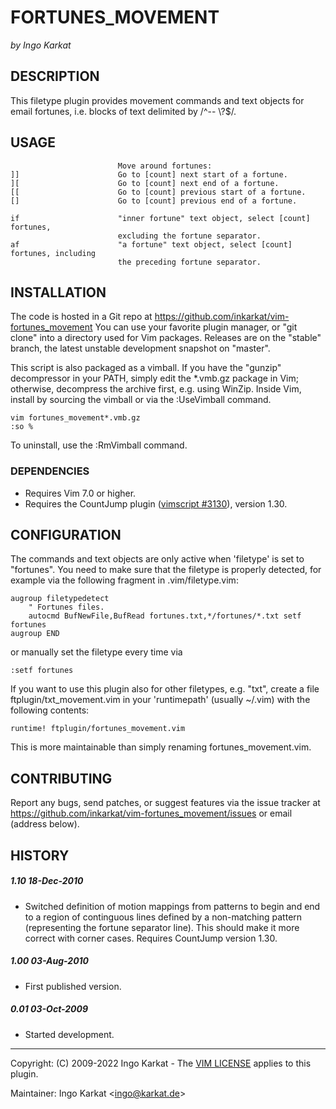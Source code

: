 FORTUNES_MOVEMENT
===============================================================================
_by Ingo Karkat_

DESCRIPTION
------------------------------------------------------------------------------

This filetype plugin provides movement commands and text objects for email
fortunes, i.e. blocks of text delimited by /^-- \\?$/.

USAGE
------------------------------------------------------------------------------

                            Move around fortunes:
    ]]                      Go to [count] next start of a fortune.
    ][                      Go to [count] next end of a fortune.
    [[                      Go to [count] previous start of a fortune.
    []                      Go to [count] previous end of a fortune.

    if                      "inner fortune" text object, select [count] fortunes,
                            excluding the fortune separator.
    af                      "a fortune" text object, select [count] fortunes, including
                            the preceding fortune separator.

INSTALLATION
------------------------------------------------------------------------------

The code is hosted in a Git repo at
    https://github.com/inkarkat/vim-fortunes_movement
You can use your favorite plugin manager, or "git clone" into a directory used
for Vim packages. Releases are on the "stable" branch, the latest unstable
development snapshot on "master".

This script is also packaged as a vimball. If you have the "gunzip"
decompressor in your PATH, simply edit the \*.vmb.gz package in Vim; otherwise,
decompress the archive first, e.g. using WinZip. Inside Vim, install by
sourcing the vimball or via the :UseVimball command.

    vim fortunes_movement*.vmb.gz
    :so %

To uninstall, use the :RmVimball command.

### DEPENDENCIES

- Requires Vim 7.0 or higher.
- Requires the CountJump plugin ([vimscript #3130](http://www.vim.org/scripts/script.php?script_id=3130)), version 1.30.

CONFIGURATION
------------------------------------------------------------------------------

The commands and text objects are only active when 'filetype' is set to
"fortunes".
You need to make sure that the filetype is properly detected, for example via
the following fragment in .vim/filetype.vim:

    augroup filetypedetect
        " Fortunes files.
        autocmd BufNewFile,BufRead fortunes.txt,*/fortunes/*.txt setf fortunes
    augroup END

or manually set the filetype every time via

    :setf fortunes

If you want to use this plugin also for other filetypes, e.g. "txt", create a
file ftplugin/txt\_movement.vim in your 'runtimepath' (usually ~/.vim) with the
following contents:

    runtime! ftplugin/fortunes_movement.vim

This is more maintainable than simply renaming fortunes\_movement.vim.

CONTRIBUTING
------------------------------------------------------------------------------

Report any bugs, send patches, or suggest features via the issue tracker at
https://github.com/inkarkat/vim-fortunes_movement/issues or email (address
below).

HISTORY
------------------------------------------------------------------------------

##### 1.10    18-Dec-2010
- Switched definition of motion mappings from patterns to begin and end to a
region of continguous lines defined by a non-matching pattern (representing the
fortune separator line). This should make it more correct with corner cases.
Requires CountJump version 1.30.

##### 1.00    03-Aug-2010
- First published version.

##### 0.01    03-Oct-2009
- Started development.

------------------------------------------------------------------------------
Copyright: (C) 2009-2022 Ingo Karkat -
The [VIM LICENSE](http://vimdoc.sourceforge.net/htmldoc/uganda.html#license) applies to this plugin.

Maintainer:     Ingo Karkat &lt;ingo@karkat.de&gt;
